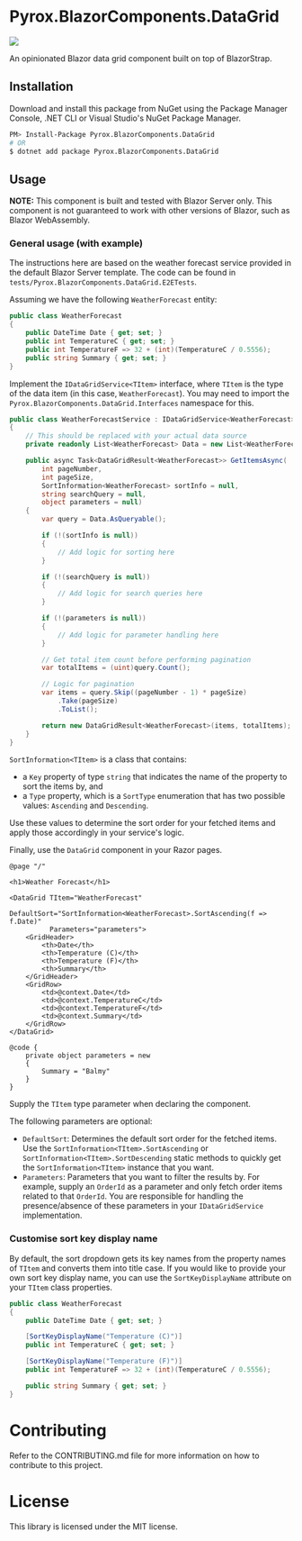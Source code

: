 # Pyrox.BlazorComponents.DataGrid

[![](https://img.shields.io/nuget/v/Pyrox.BlazorComponents.DataGrid.svg?style=flat)](https://www.nuget.org/packages/Pyrox.BlazorComponents.DataGrid/)

An opinionated Blazor data grid component built on top of BlazorStrap.

## Installation

Download and install this package from NuGet using the Package Manager Console, .NET CLI or Visual Studio's NuGet Package Manager.

```bash
PM> Install-Package Pyrox.BlazorComponents.DataGrid
# OR
$ dotnet add package Pyrox.BlazorComponents.DataGrid
```

## Usage

**NOTE:** This component is built and tested with Blazor Server only. This component is not guaranteed to work with other versions of Blazor, such as Blazor WebAssembly.

### General usage (with example)

The instructions here are based on the weather forecast service provided in the default Blazor Server template. The code can be found in `tests/Pyrox.BlazorComponents.DataGrid.E2ETests`.

Assuming we have the following `WeatherForecast` entity:

```cs
public class WeatherForecast
{
    public DateTime Date { get; set; }
    public int TemperatureC { get; set; }
    public int TemperatureF => 32 + (int)(TemperatureC / 0.5556);
    public string Summary { get; set; }
}
```

Implement the `IDataGridService<TItem>` interface, where `TItem` is the type of the data item (in this case, `WeatherForecast`). You may need to import the `Pyrox.BlazorComponents.DataGrid.Interfaces` namespace for this.

```cs
public class WeatherForecastService : IDataGridService<WeatherForecast>
{
    // This should be replaced with your actual data source
    private readonly List<WeatherForecast> Data = new List<WeatherForecast>();

    public async Task<DataGridResult<WeatherForecast>> GetItemsAsync(
        int pageNumber,
        int pageSize,
        SortInformation<WeatherForecast> sortInfo = null,
        string searchQuery = null,
        object parameters = null)
    {
        var query = Data.AsQueryable();

        if (!(sortInfo is null))
        {
            // Add logic for sorting here
        }

        if (!(searchQuery is null))
        {
            // Add logic for search queries here
        }

        if (!(parameters is null))
        {
            // Add logic for parameter handling here
        }

        // Get total item count before performing pagination
        var totalItems = (uint)query.Count();

        // Logic for pagination
        var items = query.Skip((pageNumber - 1) * pageSize)
            .Take(pageSize)
            .ToList();

        return new DataGridResult<WeatherForecast>(items, totalItems);
    }
}
```

`SortInformation<TItem>` is a class that contains:
- a `Key` property of type `string` that indicates the name of the property to sort the items by, and
- a `Type` property, which is a `SortType` enumeration that has two possible values: `Ascending` and `Descending`.

Use these values to determine the sort order for your fetched items and apply those accordingly in your service's logic.

Finally, use the `DataGrid` component in your Razor pages.

```razor
@page "/"

<h1>Weather Forecast</h1>

<DataGrid TItem="WeatherForecast"
          DefaultSort="SortInformation<WeatherForecast>.SortAscending(f => f.Date)"
          Parameters="parameters">
    <GridHeader>
        <th>Date</th>
        <th>Temperature (C)</th>
        <th>Temperature (F)</th>
        <th>Summary</th>
    </GridHeader>
    <GridRow>
        <td>@context.Date</td>
        <td>@context.TemperatureC</td>
        <td>@context.TemperatureF</td>
        <td>@context.Summary</td>
    </GridRow>
</DataGrid>

@code {
    private object parameters = new
    {
        Summary = "Balmy"
    }
}
```

Supply the `TItem` type parameter when declaring the component. 

The following parameters are optional:
- `DefaultSort`: Determines the default sort order for the fetched items. Use the `SortInformation<TItem>.SortAscending` or `SortInformation<TItem>.SortDescending` static methods to quickly get the `SortInformation<TItem>` instance that you want.
- `Parameters`: Parameters that you want to filter the results by. For example, supply an `OrderId` as a parameter and only fetch order items related to that `OrderId`. You are responsible for handling the presence/absence of these parameters in your `IDataGridService` implementation.

### Customise sort key display name

By default, the sort dropdown gets its key names from the property names of `TItem` and converts them into title case. If you would like to provide your own sort key display name, you can use the `SortKeyDisplayName` attribute on your `TItem` class properties.

```cs
public class WeatherForecast
{
    public DateTime Date { get; set; }

    [SortKeyDisplayName("Temperature (C)")]
    public int TemperatureC { get; set; }

    [SortKeyDisplayName("Temperature (F)")]
    public int TemperatureF => 32 + (int)(TemperatureC / 0.5556);

    public string Summary { get; set; }
}
```

# Contributing

Refer to the CONTRIBUTING.md file for more information on how to contribute to this project.

# License

This library is licensed under the MIT license.
